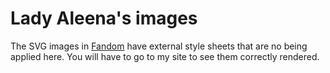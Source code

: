 <h1>Lady Aleena's images</h1>

The SVG images in [Fandom](/Fandom) have external style sheets that are no being applied here. You will have to go to my site to see them correctly rendered.
